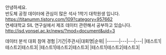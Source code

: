 안녕하세요.  
반도체 공정 데이터에 관심이 많은 석사 1학기 대학원생 입니다.  
https://titanumm.tistory.com/109?category=957662  
연세대학교 SIL 연구실에서 제조 데이터 관련해서 공부하고 있습니다.  
http://isd.yonsei.ac.kr/news/?mod=document&uid=3


데이터 분석 대회 참여 경험
|기간|주관사|대회명|순위|
|------|---|---|---|
|테스트1|테스트2|테스트3|
|테스트1|테스트2|테스트3|
|테스트1|테스트2|테스트3|

